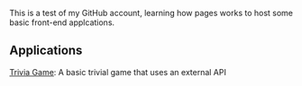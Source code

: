 This is a test of my GitHub account, learning how pages works to host some basic front-end applcations.

## Applications

[Trivia Game](https://joseph-melendez.github.io/trivia-game): A basic trivial game that uses an external API
